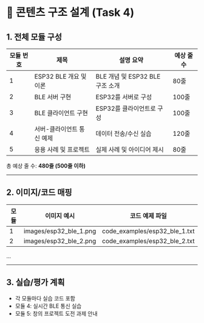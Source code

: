 # 📘 콘텐츠 구조 설계 (Task 4)

## 1. 전체 모듈 구성

| 모듈 번호 | 제목                      | 설명 요약                       | 예상 줄 수 |
| --------- | ------------------------- | ------------------------------- | ---------- |
| 1         | ESP32 BLE 개요 및 이론    | BLE 개념 및 ESP32 BLE 구조 소개 | 80줄       |
| 2         | BLE 서버 구현             | ESP32를 서버로 구성             | 100줄      |
| 3         | BLE 클라이언트 구현       | ESP32를 클라이언트로 구성       | 100줄      |
| 4         | 서버-클라이언트 통신 예제 | 데이터 전송/수신 실습           | 120줄      |
| 5         | 응용 사례 및 프로젝트     | 실제 사례 및 아이디어 제시      | 80줄       |

총 예상 줄 수: **480줄 (500줄 이하)**

---

## 2. 이미지/코드 매핑

| 모듈 | 이미지 예시            | 코드 예제 파일                |
| ---- | ---------------------- | ----------------------------- |
| 1    | images/esp32_ble_1.png | code_examples/esp32_ble_1.txt |
| 2    | images/esp32_ble_2.png | code_examples/esp32_ble_2.txt |

...

---

## 3. 실습/평가 계획

- 각 모듈마다 실습 코드 포함
- 모듈 4: 실시간 BLE 통신 실습
- 모듈 5: 창의 프로젝트 도전 과제 안내
